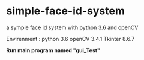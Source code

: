 # simple-face-id-system
a symple face id system with python 3.6 and openCV


Envirenment : python 3.6
              openCV 3.4.1
              Tkinter 8.6.7
              
              
              
**Run main program named "gui_Test"**
